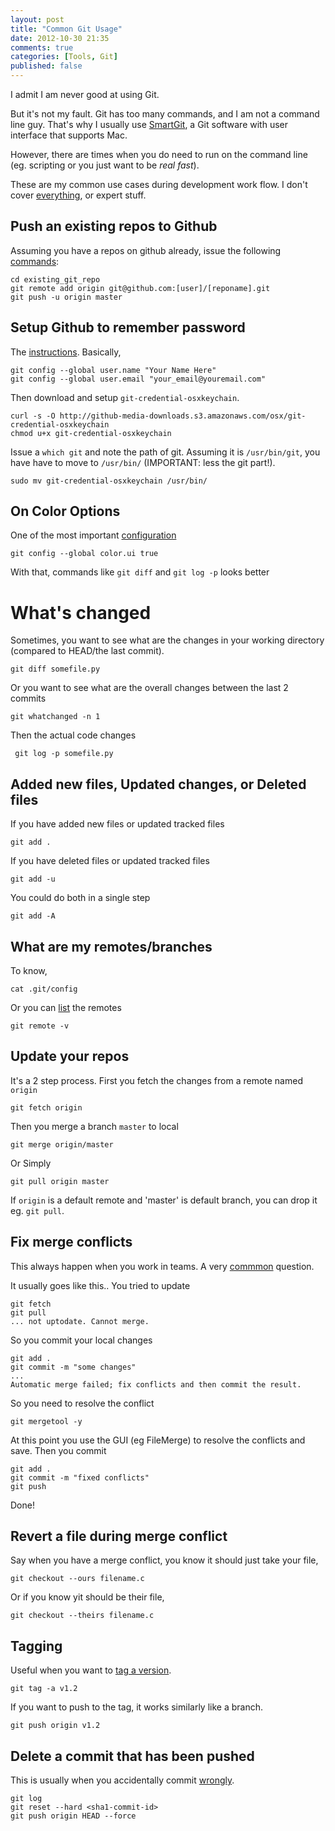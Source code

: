 ```yaml
---
layout: post
title: "Common Git Usage"
date: 2012-10-30 21:35
comments: true
categories: [Tools, Git]
published: false
---
```


I admit I am never good at using Git.

But it's not my fault. Git has too many commands, and I am not a command line guy. That's why I usually use [SmartGit](http://www.syntevo.com/smartgit/index.html), a Git software with user interface that supports Mac.

However, there are times when you do need to run on the command line (eg. scripting or you just want to be *real fast*).

These are my common use cases during development work flow. I don't cover [everything](http://ndpsoftware.com/git-cheatsheet.html), or expert stuff.

<!-- more -->

## Push an existing repos to Github ##

Assuming you have a repos on github already, issue the following [commands](https://gist.github.com/868939): 

	cd existing_git_repo
	git remote add origin git@github.com:[user]/[reponame].git
	git push -u origin master



## Setup Github to remember password ##

The [instructions](https://help.github.com/articles/set-up-git). Basically,

	git config --global user.name "Your Name Here"
	git config --global user.email "your_email@youremail.com"

Then download and setup `git-credential-osxkeychain`. 

	curl -s -O http://github-media-downloads.s3.amazonaws.com/osx/git-credential-osxkeychain
	chmod u+x git-credential-osxkeychain

Issue a `which git` and note the path of git. Assuming it is `/usr/bin/git`, you have have to move to `/usr/bin/` (IMPORTANT: less the git part!). 

	sudo mv git-credential-osxkeychain /usr/bin/




## On Color Options ##

One of the most important [configuration](http://git-scm.com/book/en/Customizing-Git-Git-Configuration)

	git config --global color.ui true

With that, commands like `git diff` and `git log -p` looks better




# What's changed ##

Sometimes, you want to see what are the changes in your working directory (compared to HEAD/the last commit).

	git diff somefile.py

Or you want to see what are the overall changes between the last 2 commits 

	git whatchanged -n 1

Then the actual code changes

	 git log -p somefile.py




## Added new files, Updated changes, or Deleted files ##

If you have added new files or updated tracked files

	git add .

If you have deleted files or updated tracked files

	git add -u

You could do both in a single step

	git add -A



## What are my remotes/branches ##

To know, 

	cat .git/config

Or you can [list](http://gitref.org/remotes/) the remotes

	git remote -v



## Update your repos ##

It's a 2 step process. First you fetch the changes from a remote named `origin`

	git fetch origin

Then you merge a branch `master` to local

	git merge origin/master

Or Simply

	git pull origin master

If `origin` is a default remote and 'master' is default branch, you can drop it eg. `git pull`. 








## Fix merge conflicts ##

This always happen when you work in teams. A very [commmon](http://stackoverflow.com/questions/161813/how-do-i-fix-merge-conflicts-in-git) question.

It usually goes like this.. You tried to update 

	git fetch
	git pull
	... not uptodate. Cannot merge.

So you commit your local changes

	git add .
	git commit -m "some changes"
	...
	Automatic merge failed; fix conflicts and then commit the result.

So you need to resolve the conflict

	git mergetool -y

At this point you use the GUI (eg FileMerge) to resolve the conflicts and save. Then you commit

	git add .
	git commit -m "fixed conflicts"
	git push

Done!




## Revert a file during merge conflict ##

Say when you have a merge conflict, you know it should just take your file, 

	git checkout --ours filename.c

Or if you know yit should be their file,

	git checkout --theirs filename.c




## Tagging ##

Useful when you want to [tag a version](http://git-scm.com/book/en/Git-Basics-Tagging). 

	git tag -a v1.2

If you want to push to the tag, it works similarly like a branch.

	git push origin v1.2




## Delete a commit that has been pushed ##

This is usually when you accidentally commit [wrongly](http://stackoverflow.com/questions/1338728/how-to-delete-a-git-commit).

	git log
	git reset --hard <sha1-commit-id>
	git push origin HEAD --force



